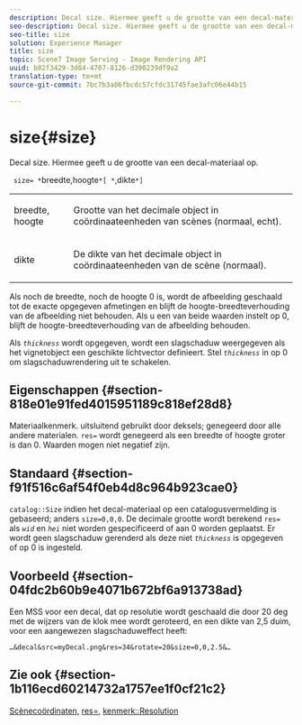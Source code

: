 ```yaml
---
description: Decal size. Hiermee geeft u de grootte van een decal-materiaal op.
seo-description: Decal size. Hiermee geeft u de grootte van een decal-materiaal op.
seo-title: size
solution: Experience Manager
title: size
topic: Scene7 Image Serving - Image Rendering API
uuid: b82f3429-3d84-4707-8126-d390239df9a2
translation-type: tm+mt
source-git-commit: 7bc7b3a86fbcdc57cfdc31745fae3afc06e44b15

---
```



# size{#size}

Decal size. Hiermee geeft u de grootte van een decal-materiaal op.

` size= *`breedte,hoogte`*[ *`,dikte`*]`

<table id="simpletable_00B1226F3B8B49D895D1269AB03D5043"> 
 <tr class="strow"> 
  <td class="stentry"> <p> <span class="varname"> breedte, hoogte </span> </p> </td> 
  <td class="stentry"> <p>Grootte van het decimale object in coördinaateenheden van scènes (normaal, echt). </p> </td> 
 </tr> 
 <tr class="strow"> 
  <td class="stentry"> <p> <span class="varname"> dikte </span> </p> </td> 
  <td class="stentry"> <p>De dikte van het decimale object in coördinaateenheden van de scène (normaal). </p> </td> 
 </tr> 
</table>

Als noch de breedte, noch de hoogte 0 is, wordt de afbeelding geschaald tot de exacte opgegeven afmetingen en blijft de hoogte-breedteverhouding van de afbeelding niet behouden. Als u een van beide waarden instelt op 0, blijft de hoogte-breedteverhouding van de afbeelding behouden.

Als *`thickness`* wordt opgegeven, wordt een slagschaduw weergegeven als het vignetobject een geschikte lichtvector definieert. Stel *`thickness`* in op 0 om slagschaduwrendering uit te schakelen.

## Eigenschappen {#section-818e01e91fed4015951189c818ef28d8}

Materiaalkenmerk. uitsluitend gebruikt door deksels; genegeerd door alle andere materialen. `res=` wordt genegeerd als een breedte of hoogte groter is dan 0. Waarden mogen niet negatief zijn.

## Standaard {#section-f91f516c6af54f0eb4d8c964b923cae0}

`catalog::Size` indien het decal-materiaal op een catalogusvermelding is gebaseerd; anders `size=0,0,0`. De decimale grootte wordt berekend `res=` als *`wid`* en *`hei`* niet worden gespecificeerd of aan 0 worden geplaatst. Er wordt geen slagschaduw gerenderd als deze niet *`thickness`* is opgegeven of op 0 is ingesteld.

## Voorbeeld {#section-04fdc2b60b9e4071b672bf6a913738ad}

Een MSS voor een decal, dat op resolutie wordt geschaald die door 20 deg met de wijzers van de klok mee wordt geroteerd, en een dikte van 2,5 duim, voor een aangewezen slagschaduweffect heeft:

`…&decal&src=myDecal.png&res=34&rotate=20&size=0,0,2.5&…`

## Zie ook {#section-1b116ecd60214732a1757ee1f0cf21c2}

[Scènecoördinaten](../../../../../ir-api/http-protocol/image-rendering-api-ref/c-ir-http-protocol-ref/c-ir-http-protocol-syntax-and-features/c-ir-vignettes/c-ir-scene-coordinates.md#concept-528507024fa640b19a2631357febf7f1), [res=](../../../../../ir-api/http-protocol/image-rendering-api-ref/c-ir-http-protocol-ref/c-ir-http-protocol-command-reference/r-ir-res.md#reference-0ad9de8887144c83a6db97b4994f7c04), [kenmerk::Resolution](../../../../../ir-api/material-cat/image-rendering-api-ref/c-ir-material-catalog/c-ir-attributes-reference/r-ir-resolution.md#reference-09fe14e6bfbf4db6b7f4369fffecc806)
